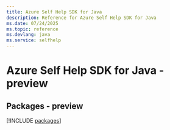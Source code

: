 ```yaml
---
title: Azure Self Help SDK for Java
description: Reference for Azure Self Help SDK for Java
ms.date: 07/24/2025
ms.topic: reference
ms.devlang: java
ms.service: selfhelp
---
```

# Azure Self Help SDK for Java - preview
## Packages - preview
[!INCLUDE [packages](self-help-index.md)]